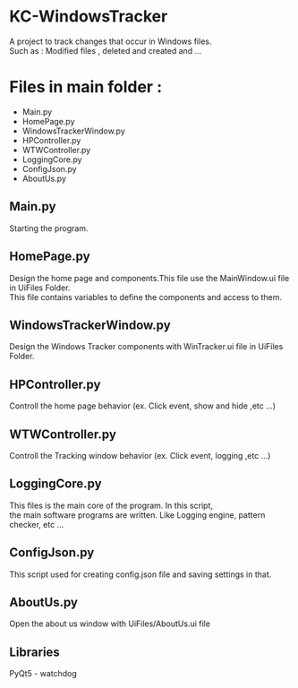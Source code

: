# KC-WindowsTracker
A project to track changes that occur in Windows files.</br>
Such as : Modified files , deleted and created and ...
# Files in main folder :
<ul>
  <li>Main.py</li>
  <li>HomePage.py</li>
  <li>WindowsTrackerWindow.py</li>
  <li>HPController.py</li>
  <li>WTWController.py</li>
  <li>LoggingCore.py</li>
  <li>ConfigJson.py</li>
  <li>AboutUs.py</li>
</ul>
<h2>Main.py</h2>
Starting the program.
<h2>HomePage.py</h2>
Design the home page and components.This file use the MainWindow.ui file in UiFiles Folder.</br>
This file contains variables to define the components and access to them.
<h2>WindowsTrackerWindow.py</h2>
Design the Windows Tracker components with WinTracker.ui file in UiFiles Folder.
<h2>HPController.py</h2>
Controll the home page behavior (ex. Click event, show and hide ,etc ...)
<h2>WTWController.py</h2>
Controll the Tracking window behavior (ex. Click event, logging ,etc ...)</br>
<h2>LoggingCore.py</h2>
This files is the main core of the program. In this script,</br> the main software programs are written. Like Logging engine, pattern checker, etc ...
<h2>ConfigJson.py</h2>
This script used for creating config.json file and saving settings in that.
<h2>AboutUs.py</h2>
Open the about us window with UiFiles/AboutUs.ui file
<h2>Libraries</h2>
PyQt5 - watchdog
